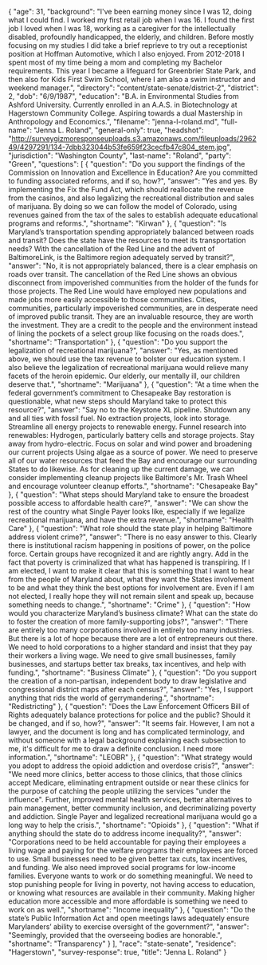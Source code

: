{
  "age": 31,
  "background": "I've been earning money since I was 12, doing what I could find. I worked my first retail job when I was 16. I found the first job I loved when I was 18, working as a caregiver for the intellectually disabled, profoundly handicapped, the elderly, and children. Before mostly focusing on my studies I did take a brief reprieve to try out a receptionist position at Hoffman Automotive, which I also enjoyed. From 2012-2018 I spent most of my time being a mom and completing my Bachelor requirements. This year I became a lifeguard for Greenbrier State Park, and then also for Kids First Swim School, where I am also a swim instructor and weekend manager.",
  "directory": "content/state-senate/district-2",
  "district": 2,
  "dob": "6/9/1987",
  "education": "B.A. in Environmental Studies from Ashford University. Currently enrolled in an A.A.S. in Biotechnology at Hagerstown Community College. Aspiring towards a dual Mastership in Anthropology and Economics.",
  "filename": "jenna-l-roland.md",
  "full-name": "Jenna L. Roland",
  "general-only": true,
  "headshot": "http://surveygizmoresponseuploads.s3.amazonaws.com/fileuploads/296249/4297291/134-7dbb323044b53fe659f23cecfb47c804_stem.jpg",
  "jurisdiction": "Washington County",
  "last-name": "Roland",
  "party": "Green",
  "questions": [
    {
      "question": "Do you support the findings of the Commission on Innovation and Excellence in Education? Are you committed to funding associated reforms, and if so, how?",
      "answer": "Yes and yes. By implementing the Fix the Fund Act, which should reallocate the revenue from the casinos, and also legalizing the recreational distribution and sales of marijuana. By doing so we can follow the model of Colorado, using revenues gained from the tax of the sales to establish adequate educational programs and reforms.",
      "shortname": "Kirwan"
    },
    {
      "question": "Is Maryland’s transportation spending appropriately balanced between roads and transit? Does the state have the resources to meet its transportation needs? With the cancellation of the Red Line and the advent of BaltimoreLink, is the Baltimore region adequately served by transit?",
      "answer": "No, it is not appropriately balanced, there is a clear emphasis on roads over transit. The cancellation of the Red Line shows an obvious disconnect from impoverished communities from the holder of the funds for those projects. The Red Line would have employed new populations and made jobs more easily accessible to those communities. Cities, communities, particularly impoverished communities, are in desperate need of improved public transit.  They are an invaluable resource, they are worth the investment. They are a credit to the people and the environment instead of lining the pockets of a select group like focusing on the roads does.",
      "shortname": "Transportation"
    },
    {
      "question": "Do you support the legalization of recreational marijuana?",
      "answer": "Yes, as mentioned above, we should use the tax revenue to bolster our education system. I also believe the legalization of recreational marijuana would relieve many facets of the heroin epidemic. Our elderly, our mentally ill, our children deserve that.",
      "shortname": "Marijuana"
    },
    {
      "question": "At a time when the federal government’s commitment to Chesapeake Bay restoration is questionable, what new steps should Maryland take to protect this resource?",
      "answer": "Say no to the Keystone XL pipeline. Shutdown any and all ties with fossil fuel. No extraction projects, look into storage. Streamline all energy projects to renewable energy. Funnel research into renewables: Hydrogen, particularly battery cells and storage projects. Stay away from hydro-electric. Focus on solar and wind power and broadening our current projects Using algae as a source of power. We need to preserve all of our water resources that feed the Bay and encourage our surrounding States to do likewise.  As for cleaning up the current damage, we can consider implementing cleanup projects like Baltimore's Mr. Trash Wheel and encourage volunteer cleanup efforts.",
      "shortname": "Chesapeake Bay"
    },
    {
      "question": "What steps should Maryland take to ensure the broadest possible access to affordable health care?",
      "answer": "We can show the rest of the country what Single Payer looks like, especially if we legalize recreational marijuana, and have the extra revenue.",
      "shortname": "Health Care"
    },
    {
      "question": "What role should the state play in helping Baltimore address violent crime?",
      "answer": "There is no easy answer to this. Clearly there is institutional racism happening in positions of power, on the police force. Certain groups have recognized it and are rightly angry. Add in the fact that poverty is criminalized that what has happened is transpiring. If I am elected, I want to make it clear that this is something that I want to hear from the people of Maryland about, what they want the States involvement to be and what they think the best options for involvement are. Even if I am not elected, I really hope they will not remain silent and speak up, because something needs to change.",
      "shortname": "Crime"
    },
    {
      "question": "How would you characterize Maryland’s business climate? What can the state do to foster the creation of more family-supporting jobs?",
      "answer": "There are entirely too many corporations involved in entirely too many industries. But there is a lot of hope because there are a lot of entrepreneurs out there. We need to hold corporations to a higher standard and insist that they pay their workers a living wage. We need to give small businesses, family businesses, and startups better tax breaks, tax incentives, and help with funding.",
      "shortname": "Business Climate"
    },
    {
      "question": "Do you support the creation of a non-partisan, independent body to draw legislative and congressional district maps after each census?",
      "answer": "Yes, I support anything that rids the world of gerrymandering.",
      "shortname": "Redistricting"
    },
    {
      "question": "Does the Law Enforcement Officers Bill of Rights adequately balance protections for police and the public? Should it be changed, and if so, how?",
      "answer": "It seems fair. However, I am not a lawyer, and the document is long and has complicated terminology, and without someone with a legal background explaining each subsection to me, it's difficult for me to draw a definite conclusion. I need more information.",
      "shortname": "LEOBR"
    },
    {
      "question": "What strategy would you adopt to address the opioid addiction and overdose crisis?",
      "answer": "We need more clinics, better access to those clinics, that those clinics accept Medicare, eliminating entrapment outside or near these clinics for the purpose of catching the people utilizing the services \"under the influence\". Further, improved mental health services, better alternatives to pain management, better community inclusion, and decriminalizing poverty and addiction. Single Payer and legalized recreational marijuana would go a long way to help the crisis.",
      "shortname": "Opioids"
    },
    {
      "question": "What if anything should the state do to address income inequality?",
      "answer": "Corporations need to be held accountable for paying their employees a living wage and paying for the welfare programs their employees are forced to use. Small businesses need to be given better tax cuts, tax incentives, and funding. We also need improved social programs for low-income families. Everyone wants to work or do something meaningful. We need to stop punishing people for living in poverty, not having access to education,  or knowing what resources are available in their community. Making higher education more accessible and more affordable is something we need to work on as well.",
      "shortname": "Income inequality"
    },
    {
      "question": "Do the state’s Public Information Act and open meetings laws adequately ensure Marylanders’ ability to exercise oversight of the government?",
      "answer": "Seemingly, provided that the overseeing bodies are honorable.",
      "shortname": "Transparency"
    }
  ],
  "race": "state-senate",
  "residence": "Hagerstown",
  "survey-response": true,
  "title": "Jenna L. Roland"
}
